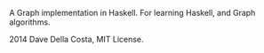 A Graph implementation in Haskell.  For learning Haskell, and Graph algorithms.

2014 Dave Della Costa, MIT License.
